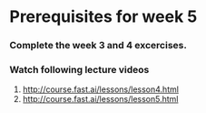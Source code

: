 # Prerequisites for week 5

### Complete the week 3 and 4 excercises.

### Watch following lecture videos
1. http://course.fast.ai/lessons/lesson4.html
2. http://course.fast.ai/lessons/lesson5.html